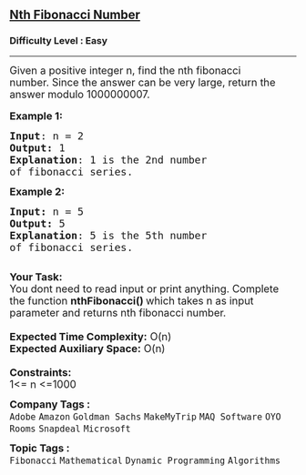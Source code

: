 <h2><a href="https://practice.geeksforgeeks.org/problems/nth-fibonacci-number1335/1?page=1&difficulty[]=0&category[]=Mathematical&sortBy=submissions">Nth Fibonacci Number</a></h2><h3>Difficulty Level : Easy</h3><hr><div class="problems_problem_content__Xm_eO"><p><span style="font-size:18px">Given a positive integer n, find the nth fibonacci number.&nbsp;Since the answer can be very large, return&nbsp;the answer modulo 1000000007.</span><br>
<br>
<span style="font-size:18px"><strong>Example 1:</strong></span></p>

<pre><span style="font-size:18px"><strong>Input</strong>: n = 2
<strong>Output:</strong>&nbsp;1&nbsp;
<strong>Explanation</strong>: 1 is the 2nd number
of fibonacci series.</span>
</pre>

<p><span style="font-size:18px"><strong>Example 2:</strong></span></p>

<pre><span style="font-size:18px"><strong>Input: </strong>n = 5
<strong>Output:&nbsp;</strong>5
<strong>Explanation</strong>: 5 is the 5th number
of fibonacci series.
</span></pre>

<p><br>
<span style="font-size:18px"><strong>Your Task:&nbsp;&nbsp;</strong><br>
You dont need to read input or print anything. Complete the function <strong>nthFibonacci()&nbsp;</strong>which takes n&nbsp;as input parameter and returns nth fibonacci number.<br>
<br>
<strong>Expected Time Complexity:</strong> O(n)<br>
<strong>Expected Auxiliary Space:</strong> O(n)<br>
<br>
<strong>Constraints:</strong><br>
1&lt;= n&nbsp;&lt;=1000</span></p>
</div><p><span style=font-size:18px><strong>Company Tags : </strong><br><code>Adobe</code>&nbsp;<code>Amazon</code>&nbsp;<code>Goldman Sachs</code>&nbsp;<code>MakeMyTrip</code>&nbsp;<code>MAQ Software</code>&nbsp;<code>OYO Rooms</code>&nbsp;<code>Snapdeal</code>&nbsp;<code>Microsoft</code>&nbsp;<br><p><span style=font-size:18px><strong>Topic Tags : </strong><br><code>Fibonacci</code>&nbsp;<code>Mathematical</code>&nbsp;<code>Dynamic Programming</code>&nbsp;<code>Algorithms</code>&nbsp;